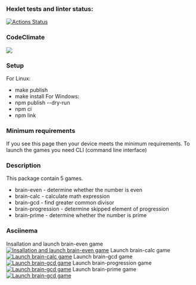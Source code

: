### Hexlet tests and linter status:
[![Actions Status](https://github.com/Alex-Volo/js-starter-project-44/actions/workflows/hexlet-check.yml/badge.svg)](https://github.com/Alex-Volo/js-starter-project-44/actions)

### CodeClimate
<a href="https://codeclimate.com/github/Alex-Volo/js-starter-project-44/maintainability"><img src="https://api.codeclimate.com/v1/badges/83a7bc32aa62b656a028/maintainability" /></a>

### Setup
For Linux:
* make publish
* make install
For Windows:
* npm publish --dry-run
* npm ci
* npm link

### Minimum requirements
If you see this page then your device meets the minimum requirements.
To launch the games you need CLI (command line interface)

### Description
This package contain 5 games.

* brain-even - determine whether the number is even
* brain-calc - calculate math expression
* brain-gcd - find greater common divisor
* brain-progression - determine skipped element of progression
* brain-prime - determine whether the number is prime

### Asciinema
Insallation and launch brain-even game
[![Insallation and launch brain-even game](https://asciinema.org/a/Xjqn1qzyIA7q6pJlKjSTTZ26n.png)](https://asciinema.org/a/Xjqn1qzyIA7q6pJlKjSTTZ26n)
Launch brain-calc game
[![Launch brain-calc game](https://asciinema.org/a/jR93s1EH97rA7wtBqUnlslaak.png)](https://asciinema.org/a/jR93s1EH97rA7wtBqUnlslaak)
Launch brain-gcd game
[![Launch brain-gcd game](https://asciinema.org/a/wjpyNgfnO66w9voyZTmJc6yFl.png)](https://asciinema.org/a/wjpyNgfnO66w9voyZTmJc6yFl)
Launch brain-progression game
[![Launch brain-gcd game](https://asciinema.org/a/xieZ9RT3NLrrU08Ggz48wx7uC.png)](https://asciinema.org/a/xieZ9RT3NLrrU08Ggz48wx7uC)
Launch brain-prime game
[![Launch brain-gcd game](https://asciinema.org/a/nuolt2DJlyukDpL1Ij0P9tWvI.png)](https://asciinema.org/a/nuolt2DJlyukDpL1Ij0P9tWvI)
